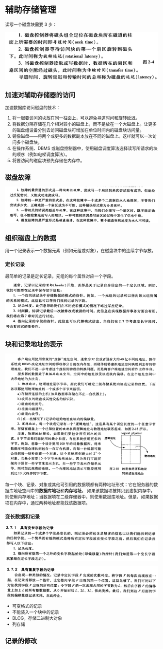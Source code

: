 # 辅助存储管理
读写一个磁盘块需要 3 步：

![](imgs/2-1.png)

## 加速对辅助存储器的访问
加速数据库访问磁盘的技术：
1. 将一起要访问的块放在同一柱面上，可以避免寻道时间和旋转延迟。
2. 将数据分隔存储在几个相对较小的磁盘上，而不是放在一个大磁盘上。让更多的磁盘组设备分别去访问磁盘块可增加在单位时间内的磁盘块访问量。
3. 镜像磁盘——将两个或更多的数据副本放在不同的磁盘上。这样就可以一次访问多个磁盘块。
4. 在操作系统、DBMS 或磁盘控制器中，使用磁盘调度算法选择读写所请求的块的顺序（例如电梯调度算法）。
5. 将要访问的磁盘块预先存储在内存中。

## 磁盘故障
![](imgs/2-2.png)

## 组织磁盘上的数据
用一个记录表示一个数据元素（例如元组或对象），在磁盘块中的连续字节存放。
### 定长记录
最简单的记录是定长记录，元组的每个属性对应一个字段。

![](imgs/2-3.png)

## 块和记录地址的表示
![](imgs/2-4.png)

每一个块、记录、对象或其他可引用的数据项都有两种地址形式：它在服务器的数据库地址空间中的**数据库地址**和**内存地址**。
如果该数据项被拷贝到虚拟内存中，则使用内存地址；当数据项在二级存储器中，则使用数据库地址。但是，如果数据项在内存中，通过两种地址都能找该数据项。

### 变长数据和记录
![](imgs/2-5.png)

![](imgs/2-6.png)

* 可变格式的记录
* 不能装入一个块中的记录
* BLOG，存储二进制大对象
* 列存储

## 记录的修改
